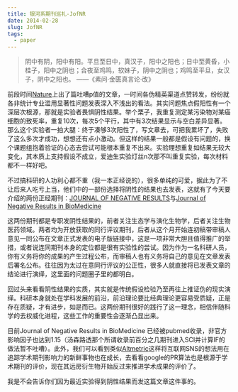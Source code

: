 ```yaml
---
title: 银河系期刊巡礼-JofNR
date: 2014-02-28
slug: JofNR
tags:
  - paper
---
```


> 阴中有阴，阳中有阳。平旦至日中，真汉子，阳中之阳也；日中至黄昏，小桂子，阳中之阴也；合夜至鸡鸣，软妹子，阴中之阴也；鸡鸣至平旦，女汉子，阴中之阳也。 ——《素问·金匮真言论·改》

前段时间[Nature](http://www.nature.com/news/scientific-method-statistical-errors-1.14700)上出了篇吐嘈p值的文章，一时间各伪精英渠道点赞转发，纷纷就各非统计专业滥用显著性问题发表深入不浅出的看法。其实问题焦点假阳性有一个深层次根源，那就是实验者畏惧阴性结果。举个栗子，我重复测定某污染物对某癌细胞的致死率，重复10次，每次5个平行，其中有3次结果显示与空白差异显著。那么这个实验者一拍大腿：终于凑够3次阳性了，写文章去，可把我累坏了，失败了这么多次才成功，想想还有点小激动。但这样的结果一般都是假设有问题的，换个课题组抱着验证的心态去尝试可能根本重复不出来。实验理想重复如结果无较大变化，其本质上支持假设不成立，爱迪生实验灯丝n次那不叫重复实验，每次材料都不一样好吧。

不过搞科研的人功利心都不重（我一本正经说的），很多单纯的可爱，据此为了不让后来人吃亏上当，他们中的一部份选择将阴性的结果也去发表，这就有了今天要介绍的两份正经期刊：[JOURNAL OF NEGATIVE RESULTS](http://www.jnr-eeb.org/index.php/jnr)与[Journal of Negative Results in BioMedicine](http://www.jnrbm.com/)

这两份期刊都是专职发阴性结果的，前者关注生态学与演化生物学，后者关注生物医药领域。两者均为开放获取的同行评议期刊，后者从这个月开始连初稿带审稿人意见一同公布在文章正式发表的电子版链接中，这是一项非常大胆且值得推广的举措，或者说连同期刊本身的定位都是很有实验性的尝试。因为作为一名科研人员，你有义务将你的成果的产生过程公布，而审稿人也有义务将自己的意见在文章发表后署名公布。往往因为太过在意同行评议的公正性，很多人就直接将已发表文章的结论进行演绎，这里面的问题圈子里的都明白。

回过头来看看阴性结果的实质，其实就是传统假设检验乃至再往上推证伪的现实演绎。科研本身就处在学科发展的前沿，前沿理论要比经典理论更容易受质疑，正是存在质疑，才有进步，如是而已。这两份期刊很好的践行了这一理念，相信伴随科学的去权威化进程，这些工作的重要性会逐渐凸显出来。

目前Journal of Negative Results in BioMedicine 已经被pubmed收录，非官方影响因子也达到1.15（汤森路透那个所谓收录前百分之几期刊进入SCI并计算IF的做法暂不吐嘈）。此外，我们可以看到类似[Altmetric](http://www.altmetric.com/)这样将互联网SNS的想法用在追踪学术期刊影响力的新鲜事物也在成长，去看看google的PR算法也是根源于学术期刊的评价，现在其远房衍生物开始反过来推进学术成果的评价了。

我是不会告诉你们因为最近实验得到阴性结果而发这篇文章这件事的。